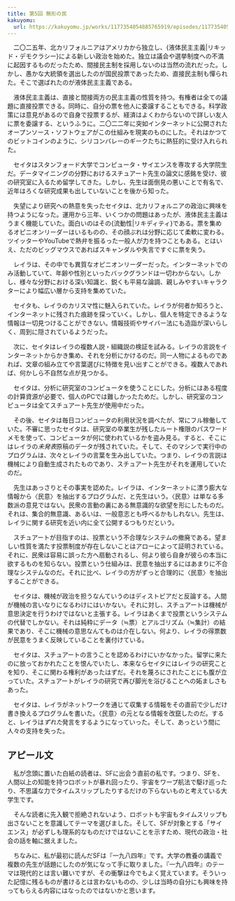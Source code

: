 ```yaml
---
title: 第5回 無形の民
kakuyomu:
  url: https://kakuyomu.jp/works/1177354054885765919/episodes/1177354054887223156
---
```


　二〇二五年、北カリフォルニアはアメリカから独立し、{液体民主主義|リキッド・デモクラシー}による新しい政治を始めた。独立は議会や選挙制度への不満に起因するものだったため、間接民主制を採用しないのは当然の流れだった。しかし、愚かな大統領を選出したのが国民投票であったため、直接民主制も憚られた。そこで選ばれたのが液体民主主義である。

　液体民主主義は、直接と間接両方の民主主義の性質を持つ。有権者は全ての議題に直接投票できる。同時に、自分の票を他人に委譲することもできる。科学政策には意見があるので自身で投票するが、経済はよくわからないので詳しい友人に票を委譲する、というふうに。二〇二二年に突如インターネットに公開されたオープンソース・ソフトウェアがこの仕組みを現実のものにした。それはかつてのビットコインのように、シリコンバレーのギークたちに熱狂的に受け入れられた。

　セイタはスタンフォード大学でコンピュータ・サイエンスを専攻する大学院生だ。データマイニングの分野におけるスチュアート先生の論文に感銘を受け、彼の研究室に入るため留学してきた。しかし、先生は面倒見の悪いことで有名で、近年はろくな研究成果も出していないことを後から知った。

　失望により研究への熱意を失ったセイタは、北カリフォルニアの政治に興味を持つようになった。運用から三年、いくつかの問題はあったが、液体民主主義はうまく機能していた。面白いのはその{流動性|リキディティ}である。票を集めるオピニオンリーダーはいるものの、その顔ぶれは分野に応じて柔軟に変わる。ツイッターやYouTubeで熱弁を振るった一般人が力を持つこともある。とはいえ、ただのビッグマウスであればスキャンダルや失言ですぐに票を失う。

　レイラは、その中でも異質なオピニオンリーダーだった。インターネットでのみ活動していて、年齢や性別といったバックグランドは一切わからない。しかし、様々な分野における深い知識と、鋭くも平易な論調、親しみやすいキャラクターにより幅広い層から支持を集めていた。

　セイタも、レイラのカリスマ性に魅入られていた。レイラが何者か知ろうと、インターネットに残された痕跡を探っていく。しかし、個人を特定できるような情報は一切見つけることができない。情報技術やサイバー法にも造詣が深いらしく、周到に隠されているようだった。

　次に、セイタはレイラの複数人説・組織説の検証を試みる。レイラの言説をインターネットからかき集め、それを分析にかけるのだ。同一人物によるものであれば、文章の組み立てや言葉選びに特徴を見い出すことができる。複数人であれば、何かしら不自然な点が見つかる。

　セイタは、分析に研究室のコンピュータを使うことにした。分析にはある程度の計算資源が必要で、個人のPCでは難しかったためだ。しかし、研究室のコンピュータは全てスチュアート先生が使用中だった。

　その後、セイタは毎日コンピュータの利用状況を調べたが、常にフル稼働していた。不審に思ったセイタは、研究室の卒業生が残したルート権限のパスワードメモを使って、コンピュータが何に使われているかを盗み見る。すると、そこにはレイラの*未発表*原稿のデータが残されていた。そして、そのマシンで実行中のプログラムは、次々とレイラの言葉を生み出していた。つまり、レイラの言説は機械により自動生成されたものであり、スチュアート先生がそれを運用していたのだ。

　先生はあっさりとその事実を認めた。レイラは、インターネットに漂う膨大な情報から〈民意〉を抽出するプログラムだ、と先生はいう。〈民意〉は単なる多数派の意見ではない。民衆の言動の裏にある無意識的な欲望を形にしたものだ。それは、集合的無意識、あるいは、一般意志とも呼べるかもしれない。先生は、レイラに関する研究を近い内に全て公開するつもりだという。

　スチュアートが目指すのは、投票という不合理なシステムの撤廃である。望ましい性質を満たす投票制度が存在しないことはアローによって証明されている。それに、民衆は容易に誤った方へ扇動されるし、何より彼ら自身が彼らの本当に欲するものを知らない。投票という仕組みは、民意を抽出するにはあまりに不合理なシステムなのだ。それに比べ、レイラの方がずっと合理的に〈民意〉を抽出することができる。

　セイタは、機械が政治を担うなんていうのはディストピアだと反論する。人間が機械の言いなりになるわけにはいかない。それに対し、スチュアートは機械が意思決定を行うわけではないと主張する。レイラはあくまで投票というシステムの代替でしかない。それは純粋にデータ（≒票）とアルゴリズム（≒集計）の結果であり、そこに機械の意思なんてものは介在しない。何より、レイラの得票数が民意をうまく反映していることを裏付けている。

　セイタは、スチュアートの言うことを認めるわけにいかなかった。留学に来たのに放っておかれたことを恨んでいたし、本来ならセイタにはレイラの研究ことを知り、そこに関わる権利があったはずだ。それを蔑ろにされたことにも腹が立っていた。スチュアートがレイラの研究で再び脚光を浴びることへの妬ましさもあった。

　セイタは、レイラがネットワークを通じて収集する情報をその直前で少しだけ書き換えるプログラムを書いた。〈民意〉の元となる情報を改竄したのだ。すると、レイラは*ずれた*発言をするようになっていった。そして、あっという間に人々の支持を失った。

## アピール文

　私が念頭に置いた白紙の読者は、SFに出会う直前の私です。つまり、SFを、人間以上の知能を持つロボットが暴れ回ったり、宇宙をワープ航法で駆け巡ったり、不思議な力でタイムスリップしたりするだけの下らないものと考えている大学生です。

　そんな読者に先入観で拒絶されないよう、ロボットも宇宙もタイムスリップも出さないことを意識してテーマを選びました。そして、SFが対象とする「サイエンス」が必ずしも理系的なものだけではないことを示すため、現代の政治・社会の話を軸に据えました。

　ちなみに、私が最初に読んだSFは『一九八四年』です。大学の教養の講義で複数の先生が話題にしたのが気になって手に取りました。『一九八四年』のテーマは現代的とは言い難いですが、その衝撃は今でもよく覚えています。そういった記憶に残るものが書けるとは言わないものの、少しは当時の自分にも興味を持ってもらえる内容にはなったのではないかと思います。

